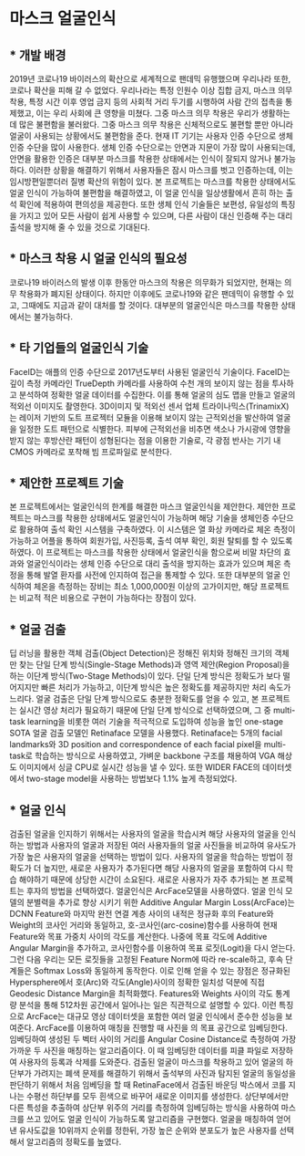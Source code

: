 # 마스크 얼굴인식
<h2> * 개발 배경</h2>
2019년 코로나19 바이러스의 확산으로 세계적으로 팬데믹 유행했으며 우리나라 또한, 코로나 확산을 피해 갈 수 없었다. 우리나라는 특정 인원수 이상 집합 금지, 마스크 의무 착용, 특정 시간 이후 영업 금지 등의 사회적 거리 두기를 시행하여 사람 간의 접촉을 통제했고, 이는 우리 사회에 큰 영향을 미쳤다. 그중 마스크 의무 착용은 우리가 생활하는데 많은 불편함을 불러왔다. 그중 마스크 의무 착용은 신체적으로도 불편할 뿐만 아니라 얼굴이 사용되는 상황에서도 불편함을 준다. 현재 IT 기기는 사용자 인증 수단으로 생체 인증 수단을 많이 사용한다. 생체 인증 수단으로는 안면과 지문이 가장 많이 사용되는데, 안면을 활용한 인증은 대부분 마스크를 착용한 상태에서는 인식이 잘되지 않거나 불가능하다. 이러한 상황을 해결하기 위해서 사용자들은 잠시 마스크를 벗고 인증하는데, 이는 임시방편일뿐더러 질병 확산의 위험이 있다.
본 프로젝트는 마스크를 착용한 상태에서도 얼굴 인식이 가능하여 불편함을 해결하였고, 이 얼굴 인식을 일상생활에서 흔히 하는 출석 확인에 적용하여 편의성을 제공한다. 또한 생체 인식 기술들은 보편성, 유일성의 특징을 가지고 있어 모든 사람이 쉽게 사용할 수 있으며, 다른 사람이 대신 인증해 주는 대리 출석을 방지해 줄 수 있을 것으로 기대된다.
<h2> * 마스크 착용 시 얼굴 인식의 필요성</h2>
코로나19 바이러스의 발생 이후 한동안 마스크의 착용은 의무화가 되었지만, 현재는 의무 착용화가 폐지된 상태이다. 하지만 이후에도 코로나19와 같은 팬데믹이 유행할 수 있고, 그때에도 지금과 같이 대처를 할 것이다. 대부분의 얼굴인식은 마스크를 착용한 상태에서는 불가능하다.
<h2> * 타 기업들의 얼굴인식 기술</h2>
FaceID는 애플의 인증 수단으로 2017년도부터 사용된 얼굴인식 기술이다. 
FaceID는 깊이 측정 카메라인 TrueDepth 카메라를 사용하여 수천 개의 보이지 않는 점을 투사하고 분석하여 정확한 얼굴 데이터를 수집한다. 이를 통해 얼굴의 심도 맵을 만들고 얼굴의 적외선 이미지도 촬영한다. 
3D이미지 및 적외선 센서 업체 트라이나믹스(TrinamixX)는 레이저 기반의 도트 프로젝터 모듈을 이용해 보이지 않는 근적외선을 발산하여 얼굴을 일정한 도트 패턴으로 식별한다. 피부에 근적외선을 비추면 색소나 가시광에 영향을 받지 않는 후방산란 패턴이 성형된다는 점을 이용한 기술로, 각 광점 반사는 기기 내 CMOS 카메라로 포착해 빔 프로파일로 분석한다.
<h2> * 제안한 프로젝트 기술</h2>
본 프로젝트에서는 얼굴인식의 한계를 해결한 마스크 얼굴인식을 제안한다. 제안한 프로젝트는 마스크를 착용한 상태에서도 얼굴인식이 가능하며 해당 기술을 생체인증 수단으로 활용하여 출석 확인 시스템을 구축하였다. 이 시스템은 열 화상 카메라로 체온 측정이 가능하고 어플을 통하여 회원가입, 사진등록, 출석 여부 확인, 회원 탈퇴를 할 수 있도록 하였다. 이 프로젝트는 마스크를 착용한 상태에서 얼굴인식을 함으로써 비말 차단의 효과와 얼굴인식이라는 생체 인증 수단으로 대리 출석을 방지하는 효과가 있으며 체온 측정을 통해 발열 환자를 사전에 인지하여 접근을 통제할 수 있다. 또한 대부분의 얼굴 인식하여 체온을 측정하는 장비는 최소 1,000,000원 이상의 고가이지만, 해당 프로젝트는 비교적 적은 비용으로 구현이 가능하다는 장점이 있다.
<h2> * 얼굴 검출</h2>
딥 러닝을 활용한 객체 검출(Object Detection)은 정해진 위치와 정해진 크기의 객체만 찾는 단일 단계 방식(Single-Stage Methods)과 영역 제안(Region Proposal)을 하는 이단계 방식(Two-Stage Methods)이 있다. 단일 단계 방식은 정확도가 보다 떨어지지만 빠른 처리가 가능하고, 이단계 방식은 높은 정확도를 제공하지만 처리 속도가 느리다. 얼굴 검출은 단일 단계 방식으로도 충분한 정확도를 얻을 수 있고, 본 프로젝트는 실시간 영상 처리가 필요하기 때문에 단일 단계 방식으로 선택하였으며, 그 중 multi-task learning을 비롯한 여러 기술을 적극적으로 도입하여 성능을 높인 one-stage SOTA 얼굴 검출 모델인 Retinaface 모델을 사용했다. Retinaface는 5개의 facial landmarks와 3D position and correspondence of each facial pixel을 multi-task로 학습하는 방식으로 사용하였고, 가벼운 backbone 구조를 채용하여 VGA 해상도 이미지에서 싱글 CPU로 실시간 성능을 낼 수 있다. 또한  WIDER FACE의 데이터셋에서 two-stage model을 사용하는 방법보다 1.1% 높게 측정되었다.
<h2> * 얼굴 인식</h2>
검출된 얼굴을 인지하기 위해서는 사용자의 얼굴을 학습시켜 해당 사용자의 얼굴을 인식하는 방법과 사용자의 얼굴과 저장된 여러 사용자들의 얼굴 사진들을 비교하여 유사도가 가장 높은 사용자의 얼굴을 선택하는 방법이 있다. 사용자의 얼굴을 학습하는 방법이 정확도가 더 높지만, 새로운 사용자가 추가된다면 해당 사용자의 얼굴을 포함하여 다시 학습 해야하기 때문에 상당한 시간이 소요된다. 새로운 사용자가 자주 추가되는 본 프로젝트는 후자의 방법을 선택하였다. 얼굴인식은 ArcFace모델을 사용하였다. 얼굴 인식 모델의 분별력을 추가로 향상 시키기 위한 Additive Angular Margin Loss(ArcFace)는 DCNN Feature와 마지막 완전 연결 계층 사이의 내적은 정규화 후의 Feature와 Weight의 코사인 거리와 동일하고, 호-코사인(arc-cosine)함수를 사용하여 현재 Feature와 목표 가중치 사이의 각도를 계산한다. 나중에 목표 각도에 Additive Angular Margin을 추가하고, 코사인함수를 이용하여 목표 로짓(Logit)을 다시 얻는다. 그런 다음 우리는 모든 로짓들을 고정된 Feature Norm에 따라 re-scale하고, 후속 단계들은 Softmax Loss와 동일하게 동작한다. 이로 인해 얻을 수 있는 장점은 정규화된 Hypersphere에서 호(Arc)와 각도(Angle)사이의 정확한 일치성 덕분에 직접 Geodesic Distance Margin을 최적화했다. Features와 Weights 사이의 각도 통계량 분석을 통해 512차원 공간에서 일어나는 일은 직관적으로 설명할 수 있다. 이런 특징으로 ArcFace는 대규모 영상 데이터셋을 포함한 여러 얼굴 인식에서 준수한 성능을 보여준다. ArcFace를 이용하여 매칭을 진행할 때 사진을 의 목표 공간으로 임베딩한다. 임베딩하여 생성된 두 벡터 사이의 거리를 Angular Cosine Distance로 측정하여 가장 가까운 두 사진을 매칭하는 알고리즘이다. 이 때 임베딩한 데이터를 피클 파일로 저장하여 사용자의 등록과 삭제를 도와준다. 검출된 얼굴이 마스크를 착용하고 있어 얼굴의 하단부가 가려지는 폐색 문제를 해결하기 위해서 출석부의 사진과 탐지된 얼굴의 동일성을 판단하기 위해서 처음 임베딩을 할 때 RetinaFace에서 검출된 바운딩 박스에서 코를 지나는 수평선 하단부를 모두 흰색으로 바꾸어 새로운 이미지를 생성한다. 상단부에서만 다른 특성을 추출하여 상단부 위주의 거리를 측정하여 임베딩하는 방식을 사용하여 마스크를 쓰고 있어도 얼굴 인식이 가능하도록 알고리즘을 구현했다. 얼굴을 매칭하여 얻어낸 유사도값을 10위까지 순위를 정한뒤, 가장 높은 순위와 분포도가 높은 사용자를 선택해서 알고리즘의 정확도를 높였다.
